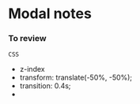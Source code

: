 # Modal notes 

### To review 

`CSS`

* z-index 
* transform: translate(-50%, -50%);
* transition: 0.4s;
* 